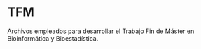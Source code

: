 # TFM
Archivos empleados para desarrollar el Trabajo Fin de Máster en Bioinformática y Bioestadística.

